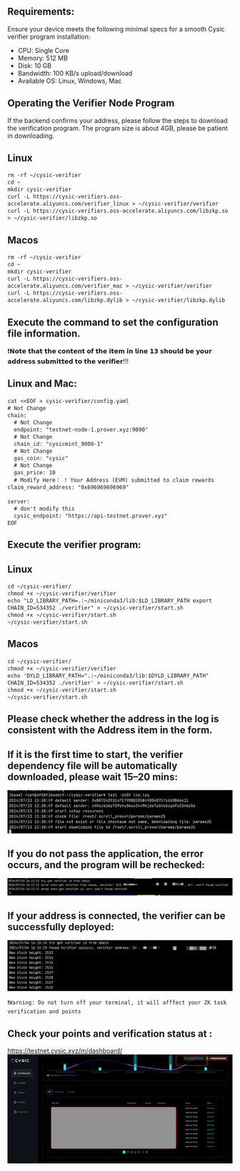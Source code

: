 ## Requirements:
Ensure your device meets the following minimal specs for a smooth Cysic verifier program installation:

- CPU: Single Core
- Memory: 512 MB
- Disk: 10 GB
- Bandwidth: 100 KB/s upload/download
- Available OS: Linux, Windows, Mac

## Operating the Verifier Node Program
If the backend confirms your address, please follow the steps to download the verification program. The program size is about 4GB, please be patient in downloading.
## Linux

```
rm -rf ~/cysic-verifier
cd ~
mkdir cysic-verifier
curl -L https://cysic-verifiers.oss-accelerate.aliyuncs.com/verifier_linux > ~/cysic-verifier/verifier
curl -L https://cysic-verifiers.oss-accelerate.aliyuncs.com/libzkp.so > ~/cysic-verifier/libzkp.so

```
## Macos
```
rm -rf ~/cysic-verifier
cd ~
mkdir cysic-verifier
curl -L https://cysic-verifiers.oss-accelerate.aliyuncs.com/verifier_mac > ~/cysic-verifier/verifier
curl -L https://cysic-verifiers.oss-accelerate.aliyuncs.com/libzkp.dylib > ~/cysic-verifier/libzkp.dylib
```

## Execute the command to set the configuration file information.

❗𝗡𝗼𝘁𝗲 𝘁𝗵𝗮𝘁 𝘁𝗵𝗲 𝗰𝗼𝗻𝘁𝗲𝗻𝘁 𝗼𝗳 𝘁𝗵𝗲 𝗶𝘁𝗲𝗺 𝗶𝗻 𝗹𝗶𝗻𝗲 𝟭𝟯 𝘀𝗵𝗼𝘂𝗹𝗱 𝗯𝗲 𝘆𝗼𝘂𝗿 𝗮𝗱𝗱𝗿𝗲𝘀𝘀 𝘀𝘂𝗯𝗺𝗶𝘁𝘁𝗲𝗱 𝘁𝗼 𝘁𝗵𝗲 𝘃𝗲𝗿𝗶𝗳𝗶𝗲𝗿!!!

## Linux and Mac:
```
cat <<EOF > cysic-verifier/config.yaml
# Not Change
chain:
  # Not Change
  endpoint: "testnet-node-1.prover.xyz:9090"
  # Not Change
  chain_id: "cysicmint_9000-1"
  # Not Change
  gas_coin: "cysic"
  # Not Change
  gas_price: 10
  # Modify Here： ! Your Address (EVM) submitted to claim rewards
claim_reward_address: "0x696969696969"

server:
  # don't modify this
  cysic_endpoint: "https://api-testnet.prover.xyz"
EOF
```

## Execute the verifier program:
## Linux
```
cd ~/cysic-verifier/
chmod +x ~/cysic-verifier/verifier
echo "LD_LIBRARY_PATH=.:~/miniconda3/lib:$LD_LIBRARY_PATH export CHAIN_ID=534352 ./verifier" > ~/cysic-verifier/start.sh
chmod +x ~/cysic-verifier/start.sh
~/cysic-verifier/start.sh
```
## Macos
```
cd ~/cysic-verifier/
chmod +x ~/cysic-verifier/verifier
echo 'DYLD_LIBRARY_PATH=".:~/miniconda3/lib:$DYLD_LIBRARY_PATH" CHAIN_ID=534352 ./verifier' > ~/cysic-verifier/start.sh
chmod +x ~/cysic-verifier/start.sh
~/cysic-verifier/start.sh
```

## Please check whether the address in the log is consistent with the Address item in the form.

## If it is the first time to start, the verifier dependency file will be automatically downloaded, please wait 15–20 mins:
![alt text](image-3.png)

## If you do not pass the application, the error occurs, and the program will be rechecked:
![alt text](image-2.png)

## If your address is connected, the verifier can be successfully deployed:
![alt text](image-1.png)

```
❗Warning: Do not turn off your terminal, it will afffect your ZK task verification and points
```

## Check your points and verification status at :

https://testnet.cysic.xyz/m/dashboard/
![alt text](image.png)



